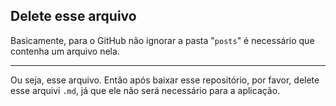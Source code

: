 ## Delete esse arquivo

Basicamente, para o GitHub não ignorar a pasta "`posts`" é necessário que contenha um arquivo nela.

---

Ou seja, esse arquivo. Então após baixar esse repositório, por favor, delete esse arquivi `.md`, já que ele não será necessário para a aplicação.
